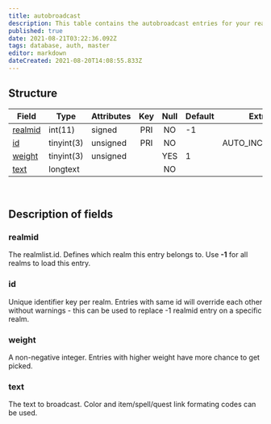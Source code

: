 ```yaml
---
title: autobroadcast
description: This table contains the autobroadcast entries for your realms. Values like it's activity, position and Timer (*.On, *.Center, *.Timer) are defined within the worldserver.conf. They are chosen randomly, based on their weight.
published: true
date: 2021-08-21T03:22:36.092Z
tags: database, auth, master
editor: markdown
dateCreated: 2021-08-20T14:08:55.833Z
---
```


## Structure

| Field | Type | Attributes | Key | Null | Default | Extra | Comment |
|---|---|---|:---:|:---:|---|---|---|
| [realmid](#realmid) | int(11) | signed | PRI | NO | -1 |  |  |
| [id](#id) | tinyint(3) | unsigned | PRI | NO |  | AUTO_INCREMENT |  |
| [weight](#weight) | tinyint(3) | unsigned |  | YES | 1 |  |  |
| [text](#text) | longtext |  |  | NO |  |  |  |

&nbsp;
## Description of fields

### realmid
The realmlist.id. Defines which realm this entry belongs to. Use **-1** for all realms to load this entry.
&nbsp;

### id
Unique identifier key per realm. Entries with same id will override each other without warnings - this can be used to replace -1 realmid entry on a specific realm.
&nbsp;

### weight
A non-negative integer. Entries with higher weight have more chance to get picked.
&nbsp;

### text
The text to broadcast. Color and item/spell/quest link formating codes can be used.
&nbsp;

